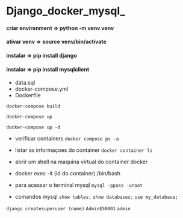 # Django_docker_mysql_

<!-- Banco MySQL em nuvem com container Docker.(configuração simples.) -->
<!-- video 1 com tutorial deste projeto==>'https://www.youtube.com/watch?v=WtdefC1WJgE', 
video 2 mais um exemplo =>
'https://www.youtube.com/watch?v=bldOLqAAqos' -->

#### criar environment => python -m venv venv
#### ativar venv => source venv/bin/activate
#### instalar => pip install django
#### instalar => pip install mysqlclient

<!-- criar arquivos -->
- data.sql
- docker-compose.yml
- Dockerfile

`docker-compose build`

`docker-compose up`

`docker-compose up -d`
- verificar containers
`docker compose ps -a`

- listar as informaçoes do container
`docker container ls`

- abrir um shell na maquina virtual do container docker
* docker exec -it (id do container) /bin/bash

- para acessar o terminal mysql
`mysql -ppass -uroot`

- comandos mysql
`show tables;`
`show databases;`
`use my_database;`


`django createsuperuser (name)`
`Admin$50001`
`admin`
